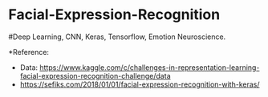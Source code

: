 # Facial-Expression-Recognition
#Deep Learning, CNN, Keras, Tensorflow, Emotion Neuroscience. 



*Reference:
- Data: https://www.kaggle.com/c/challenges-in-representation-learning-facial-expression-recognition-challenge/data
- https://sefiks.com/2018/01/01/facial-expression-recognition-with-keras/
